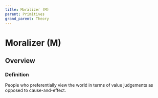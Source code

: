 ```yaml
---
title: Moralizer (M)
parent: Primitives
grand_parent: Theory
---
```


# Moralizer (M)

## Overview

### Definition

People who preferentially view the world in terms of value judgements as opposed to cause-and-effect.
